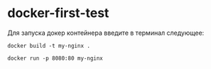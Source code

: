 # docker-first-test

Для запуска докер контейнера введите в терминал следующее:

`docker build -t my-nginx .`

`docker run -p 8080:80 my-nginx`


